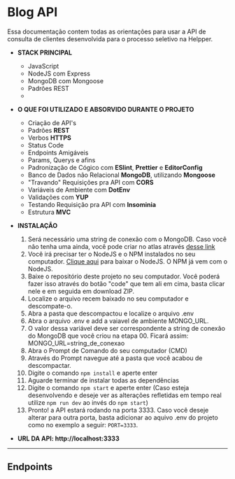 # Blog API

Essa documentação contem todas as orientações para usar a API de consulta de clientes desenvolvida para o processo seletivo na Helpper.

- **STACK PRINCIPAL**

    - JavaScript
    - NodeJS com Express
    - MongoDB com Mongoose
    - Padrões REST
    -
- **O QUE FOI UTILIZADO E ABSORVIDO DURANTE O PROJETO**

    - Criação de API's
    - Padrões **REST**
    - Verbos **HTTPS**
    - Status Code
    - Endpoints Amigáveis
    - Params, Querys e afins
    - Padronização de Cógico com **ESlint**, **Prettier** e **EditorConfig**
    - Banco de Dados não Relacional **MongoDB**, utilizando **Mongoose**
    - "Travando" Requisições pra API com **CORS**
    - Variáveis de Ambiente com **DotEnv**
    - Validações com **YUP**
    - Testando Requisição pra API com **Insominia**
    - Estrutura **MVC**

- **INSTALAÇÃO**
    1. Será necessário uma string de conexão com o MongoDB. Caso você não tenha uma ainda, você pode criar no atlas através [desse link](https://www.mongodb.com/cloud/atlas/register)
    2. Você irá precisar ter o NodeJS e o NPM instalados no seu computador. [Clique aqui](https://nodejs.org/en/) para baixar o NodeJS. O NPM já vem com o NodeJS.
    3. Baixe o repositório deste projeto no seu computador. Você poderá fazer isso através do botão "code" que tem ali em cima, basta clicar nele e em seguida em download ZIP.
    4. Localize o arquivo recem baixado no seu computador e descompate-o.
    5. Abra a pasta que descompactou e localize o arquivo .env
    6. Abra o arquivo .env e add a vaiavel de ambiente MONGO_URL.
    7. O valor dessa variável deve ser correspondente a string de conexão do MongoDB que você criou na etapa 00. Ficará assim: MONGO_URL=string_de_conexao
    8. Abra o Prompt de Comando do seu computador (CMD)
    9. Através do Prompt navegue até a pasta que você acabou de descompactar.
    10. Digite o comando `npm install` e aperte enter
    11. Aguarde terminar de instalar todas as dependências
    12. Digite o comando `npm start` e aperte enter (Caso esteja desenvolvendo e deseje ver as alterações refletidas em tempo real utilize `npm run dev` ao invés do `npm start`)
    13. Pronto! a API estará rodando na porta 3333. Caso você deseje alterar para outra porta, basta adicionar ao aquivo .env do projeto como no exemplo a seguir: `PORT=3333`.

- **URL DA API: http://localhost:3333**

---

## Endpoints
